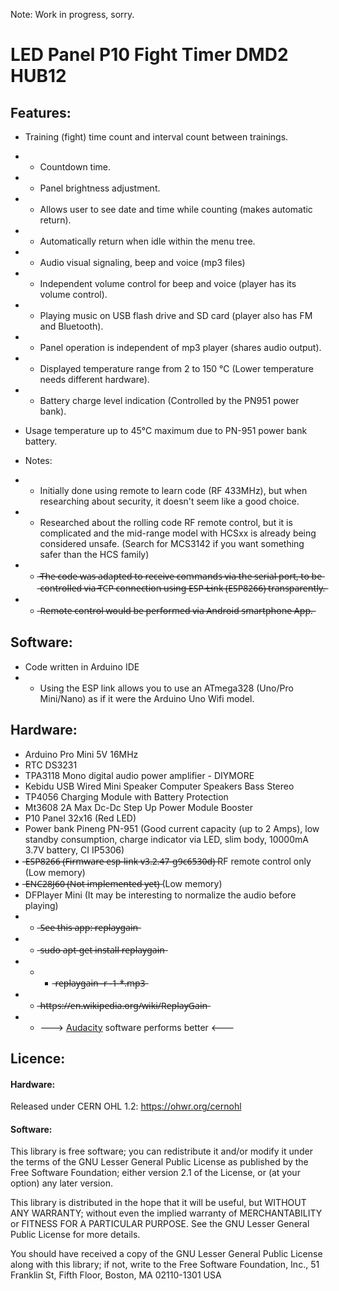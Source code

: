 Note: Work in progress, sorry.

# LED Panel P10 Fight Timer DMD2 HUB12

## Features:
- Training (fight) time count and interval count between trainings.
- - Countdown time.
- - Panel brightness adjustment.
- - Allows user to see date and time while counting (makes automatic return).
- - Automatically return when idle within the menu tree.
- - Audio visual signaling, beep and voice (mp3 files)
- - Independent volume control for beep and voice (player has its volume control).
- - Playing music on USB flash drive and SD card (player also has FM and Bluetooth).
- - Panel operation is independent of mp3 player (shares audio output).
- - Displayed temperature range from 2 to 150 °C (Lower temperature needs different hardware).
- - Battery charge level indication (Controlled by the PN951 power bank).

- Usage temperature up to 45°C maximum due to PN-951 power bank battery.

- Notes:
- - Initially done using remote to learn code (RF 433MHz), but when researching about security, it doesn't seem like a good choice.
- - Researched about the rolling code RF remote control, but it is complicated and the mid-range model with HCSxx is already being considered unsafe.
    (Search for MCS3142 if you want something safer than the HCS family)
- -  ̶T̶h̶e̶ ̶c̶o̶d̶e̶ ̶w̶a̶s̶ ̶a̶d̶a̶p̶t̶e̶d̶ ̶t̶o̶ ̶r̶e̶c̶e̶i̶v̶e̶ ̶c̶o̶m̶m̶a̶n̶d̶s̶ ̶v̶i̶a̶ ̶t̶h̶e̶ ̶s̶e̶r̶i̶a̶l̶ ̶p̶o̶r̶t̶,̶ ̶t̶o̶ ̶b̶e̶ ̶c̶o̶n̶t̶r̶o̶l̶l̶e̶d̶ ̶v̶i̶a̶ ̶T̶C̶P̶ ̶c̶o̶n̶n̶e̶c̶t̶i̶o̶n̶ ̶u̶s̶i̶n̶g̶ ̶E̶S̶P̶-̶L̶i̶n̶k̶ ̶(̶E̶S̶P̶8̶2̶6̶6̶)̶ ̶t̶r̶a̶n̶s̶p̶a̶r̶e̶n̶t̶l̶y̶.̶
- -  ̶R̶e̶m̶o̶t̶e̶ ̶c̶o̶n̶t̶r̶o̶l̶ ̶w̶o̶u̶l̶d̶ ̶b̶e̶ ̶p̶e̶r̶f̶o̶r̶m̶e̶d̶ ̶v̶i̶a̶ ̶A̶n̶d̶r̶o̶i̶d̶ ̶s̶m̶a̶r̶t̶p̶h̶o̶n̶e̶ ̶A̶p̶p̶.̶

## Software:
- Code written in Arduino IDE
- - Using the ESP link allows you to use an ATmega328 (Uno/Pro Mini/Nano) as if it were the Arduino Uno Wifi model.

## Hardware:
- Arduino Pro Mini 5V 16MHz
- RTC DS3231
- TPA3118 Mono digital audio power amplifier - DIYMORE
- Kebidu USB Wired Mini Speaker Computer Speakers Bass Stereo
- TP4056 Charging Module with Battery Protection
- Mt3608 2A Max Dc-Dc Step Up Power Module Booster 
- P10 Panel 32x16 (Red LED)
- Power bank Pineng PN-951 (Good current capacity (up to 2 Amps), low standby consumption, charge indicator via LED, slim body, 10000mA 3.7V battery, CI IP5306)
-  ̶E̶S̶P̶8̶2̶6̶6̶ ̶(̶F̶i̶r̶m̶w̶a̶r̶e̶ ̶e̶s̶p̶-̶l̶i̶n̶k̶ ̶v̶3̶.̶2̶.̶4̶7̶-̶g̶9̶c̶6̶5̶3̶0̶d̶)̶ RF remote control only (Low memory)
-  ̶E̶N̶C̶2̶8̶J̶6̶0̶ ̶(̶N̶o̶t̶ ̶i̶m̶p̶l̶e̶m̶e̶n̶t̶e̶d̶ ̶y̶e̶t̶)̶ (Low memory)
- DFPlayer Mini (It may be interesting to normalize the audio before playing)
- -  ̶S̶e̶e̶ ̶t̶h̶i̶s̶ ̶a̶p̶p̶:̶ ̶r̶e̶p̶l̶a̶y̶g̶a̶i̶n̶
- -  ̶s̶u̶d̶o̶ ̶a̶p̶t̶-̶g̶e̶t̶ ̶i̶n̶s̶t̶a̶l̶l̶ ̶r̶e̶p̶l̶a̶y̶g̶a̶i̶n̶
- - -  ̶r̶e̶p̶l̶a̶y̶g̶a̶i̶n̶ ̶-̶r̶ ̶-̶1̶ ̶*̶.̶m̶p̶3̶
- -  ̶h̶t̶t̶p̶s̶:̶/̶/̶e̶n̶.̶w̶i̶k̶i̶p̶e̶d̶i̶a̶.̶o̶r̶g̶/̶w̶i̶k̶i̶/̶R̶e̶p̶l̶a̶y̶G̶a̶i̶n̶
- - ---> [Audacity](https://www.youtube.com/watch?v=RC5sHYV95Lo) software performs better <---

## Licence:

#### Hardware:
Released under CERN OHL 1.2: https://ohwr.org/cernohl

#### Software:
This library is free software; you can redistribute it and/or modify it under the terms of the GNU Lesser General Public License as published by the Free Software Foundation; either version 2.1 of the License, or (at your option) any later version.

This library is distributed in the hope that it will be useful, but WITHOUT ANY WARRANTY; without even the implied warranty of MERCHANTABILITY or FITNESS FOR A PARTICULAR PURPOSE. See the GNU Lesser General Public License for more details.

You should have received a copy of the GNU Lesser General Public License along with this library; if not, write to the Free Software Foundation, Inc., 51 Franklin St, Fifth Floor, Boston, MA 02110-1301 USA
